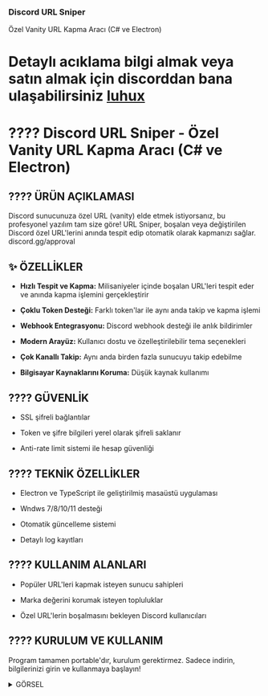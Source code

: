### Discord URL Sniper
Özel Vanity URL Kapma Aracı (C# ve Electron)

# Detaylı acıklama bilgi almak veya satın almak için discorddan bana ulaşabilirsiniz [luhux](https://discord.com/users/341592492224806914)

# ???? Discord URL Sniper - Özel Vanity URL Kapma Aracı (C# ve Electron)

## ???? ÜRÜN AÇIKLAMASI

Discord sunucunuza özel URL (vanity) elde etmek istiyorsanız, bu profesyonel yazılım tam size göre! URL Sniper, boşalan veya değiştirilen Discord özel URL'lerini anında tespit edip otomatik olarak kapmanızı sağlar. discord.gg/approval

## ✨ ÖZELLİKLER

- **Hızlı Tespit ve Kapma:** Milisaniyeler içinde boşalan URL'leri tespit eder ve anında kapma işlemini gerçekleştirir

- **Çoklu Token Desteği:** Farklı token'lar ile aynı anda takip ve kapma işlemi

- **Webhook Entegrasyonu:** Discord webhook desteği ile anlık bildirimler

- **Modern Arayüz:** Kullanıcı dostu ve özelleştirilebilir tema seçenekleri

- **Çok Kanallı Takip:** Aynı anda birden fazla sunucuyu takip edebilme

- **Bilgisayar Kaynaklarını Koruma:** Düşük kaynak kullanımı

## ????️ GÜVENLİK

- SSL şifreli bağlantılar

- Token ve şifre bilgileri yerel olarak şifreli saklanır

- Anti-rate limit sistemi ile hesap güvenliği

## ???? TEKNİK ÖZELLİKLER

- Electron ve TypeScript ile geliştirilmiş masaüstü uygulaması

- Wndws 7/8/10/11 desteği

- Otomatik güncelleme sistemi

- Detaylı log kayıtları

## ???? KULLANIM ALANLARI

- Popüler URL'leri kapmak isteyen sunucu sahipleri

- Marka değerini korumak isteyen topluluklar

- Özel URL'lerin boşalmasını bekleyen Discord kullanıcıları

## ???? KURULUM VE KULLANIM

Program tamamen portable'dır, kurulum gerektirmez. Sadece indirin, bilgilerinizi girin ve kullanmaya başlayın!

<details>
  <summary>GÖRSEL</summary>

| Komut                  | Resim                                                                                                  |
| ---------------------- | ------------------------------------------------------------------------------------------------------ |
| GÖRSEL | <img alt="image" src= "https://github.com/user-attachments/assets/2dddabd7-8c5a-4ef8-99d5-5ea488537a41"> |
| GÖRSEL | <img alt="image" src= "https://github.com/user-attachments/assets/01c8ba2e-948c-481d-8e0f-6e056dda9d47"> |
| GÖRSEL | <img alt="image" src= "https://github.com/user-attachments/assets/acfc249c-b224-44aa-bb50-d231e1d2464f"> |
| GÖRSEL | <img alt="image" src= "https://github.com/user-attachments/assets/aea23d6a-5774-4120-87fa-e95292bdaec7"> |


</details>

